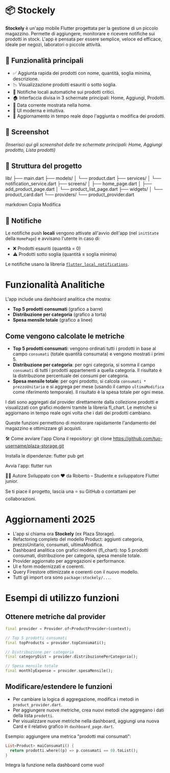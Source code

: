 # 📦 Stockely

**Stockely** è un'app mobile Flutter progettata per la gestione di un piccolo magazzino. Permette di aggiungere, monitorare e ricevere notifiche sui prodotti in stock. L'app è pensata per essere semplice, veloce ed efficace, ideale per negozi, laboratori o piccole attività.

## 🚀 Funzionalità principali

- ✅ Aggiunta rapida dei prodotti con nome, quantità, soglia minima, descrizione.
- 📉 Visualizzazione prodotti esauriti o sotto soglia.
- 🔔 Notifiche locali automatiche sui prodotti critici.
- 🏠 Interfaccia divisa in 3 schermate principali: Home, Aggiungi, Prodotti.
- 📆 Data corrente mostrata nella home.
- 📱 UI moderna e intuitiva.
- 🔄 Aggiornamento in tempo reale dopo l'aggiunta o modifica dei prodotti.

## 📸 Screenshot

*(Inserisci qui gli screenshot delle tre schermate principali: Home, Aggiungi prodotto, Lista prodotti)*

## 📁 Struttura del progetto

lib/
├── main.dart
├── models/
│ └── product.dart
├── services/
│ └── notification_service.dart
├── screens/
│ ├── home_page.dart
│ ├── add_product_page.dart
│ └── product_list_page.dart
├── widgets/
│ └── product_card.dart
└── providers/
└── product_provider.dart

markdown
Copia
Modifica

## 🔔 Notifiche

Le notifiche push **locali** vengono attivate all'avvio dell'app (nel `initState` della `HomePage`) e avvisano l'utente in caso di:

- ❌ Prodotti esauriti (quantità = 0)
- ⚠️ Prodotti sotto soglia (quantità ≤ soglia minima)

Le notifiche usano la libreria [`flutter_local_notifications`](https://pub.dev/packages/flutter_local_notifications).

# Funzionalità Analitiche

L'app include una dashboard analitica che mostra:
- **Top 5 prodotti consumati** (grafico a barre)
- **Distribuzione per categoria** (grafico a torta)
- **Spesa mensile totale** (grafico a linee)

## Come vengono calcolate le metriche

- **Top 5 prodotti consumati**: vengono ordinati tutti i prodotti in base al campo `consumati` (totale quantità consumata) e vengono mostrati i primi 5.
- **Distribuzione per categoria**: per ogni categoria, si somma il campo `consumati` di tutti i prodotti appartenenti a quella categoria. Il risultato è la distribuzione percentuale dei consumi per categoria.
- **Spesa mensile totale**: per ogni prodotto, si calcola `consumati * prezzoUnitario` e si aggrega per mese (usando il campo `ultimaModifica` come riferimento temporale). Il risultato è la spesa totale per ogni mese.

I dati sono aggregati dal provider direttamente dalla collezione prodotti e visualizzati con grafici moderni tramite la libreria fl_chart. Le metriche si aggiornano in tempo reale ogni volta che i dati dei prodotti cambiano.

Queste funzioni permettono di monitorare rapidamente l'andamento del magazzino e ottimizzare gli acquisti.

🛠️ Come avviare l'app
Clona il repository:
git clone https://github.com/tuo-username/plaza-storage.git

Installa le dipendenze:
flutter pub get

Avvia l'app:
flutter run

👨‍💻 Autore
Sviluppato con ❤️ da Roberto – Studente e sviluppatore Flutter junior.

Se ti piace il progetto, lascia una ⭐ su GitHub o contattami per collaborazioni.


# Aggiornamenti 2025

- L'app si chiama ora **Stockely** (ex Plaza Storage).
- Refactoring completo del modello Product: aggiunti categoria, prezzoUnitario, consumati, ultimaModifica.
- Dashboard analitica con grafici moderni (fl_chart): top 5 prodotti consumati, distribuzione per categoria, spesa mensile totale.
- Provider aggiornato per aggregazioni e performance.
- UI e form modernizzati e coerenti.
- Query Firestore ottimizzate e coerenti con il nuovo modello.
- Tutti gli import ora sono `package:stockely/...`.

# Esempi di utilizzo funzioni

## Ottenere metriche dal provider

```dart
final provider = Provider.of<ProductProvider>(context);

// Top 5 prodotti consumati
final topProducts = provider.topConsumati();

// Distribuzione per categoria
final categoryDist = provider.distribuzionePerCategoria();

// Spesa mensile totale
final monthlyExpense = provider.spesaMensile();
```

## Modificare/estendere le funzioni

- Per cambiare la logica di aggregazione, modifica i metodi in `product_provider.dart`.
- Per aggiungere nuove metriche, crea nuovi metodi che aggregano i dati della lista `prodotti`.
- Per visualizzare nuove metriche nella dashboard, aggiungi una nuova Card e il relativo grafico in `dashboard_page.dart`.

Esempio: aggiungere una metrica "prodotti mai consumati":
```dart
List<Product> maiConsumati() {
  return prodotti.where((p) => p.consumati == 0).toList();
}
```

Integra la funzione nella dashboard come vuoi!

